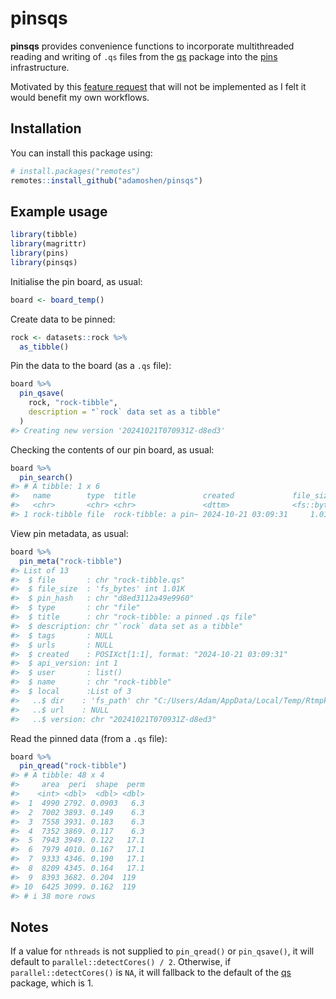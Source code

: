 
<!-- README.md is generated from README.Rmd. Please edit that file -->

# pinsqs

**pinsqs** provides convenience functions to incorporate multithreaded
reading and writing of `.qs` files from the
[qs](https://github.com/qsbase/qs) package into the
[pins](https://github.com/rstudio/pins-r/) infrastructure.

Motivated by this [feature
request](https://github.com/rstudio/pins-r/issues/725) that will not be
implemented as I felt it would benefit my own workflows.

## Installation

You can install this package using:

``` r
# install.packages("remotes")
remotes::install_github("adamoshen/pinsqs")
```

## Example usage

``` r
library(tibble)
library(magrittr)
library(pins)
library(pinsqs)
```

Initialise the pin board, as usual:

``` r
board <- board_temp()
```

Create data to be pinned:

``` r
rock <- datasets::rock %>%
  as_tibble()
```

Pin the data to the board (as a `.qs` file):

``` r
board %>%
  pin_qsave(
    rock, "rock-tibble",
    description = "`rock` data set as a tibble"
  )
#> Creating new version '20241021T070931Z-d8ed3'
```

Checking the contents of our pin board, as usual:

``` r
board %>%
  pin_search()
#> # A tibble: 1 x 6
#>   name        type  title               created             file_size meta      
#>   <chr>       <chr> <chr>               <dttm>              <fs::byt> <list>    
#> 1 rock-tibble file  rock-tibble: a pin~ 2024-10-21 03:09:31     1.01K <pins_met>
```

View pin metadata, as usual:

``` r
board %>%
  pin_meta("rock-tibble")
#> List of 13
#>  $ file       : chr "rock-tibble.qs"
#>  $ file_size  : 'fs_bytes' int 1.01K
#>  $ pin_hash   : chr "d8ed3112a49e9960"
#>  $ type       : chr "file"
#>  $ title      : chr "rock-tibble: a pinned .qs file"
#>  $ description: chr "`rock` data set as a tibble"
#>  $ tags       : NULL
#>  $ urls       : NULL
#>  $ created    : POSIXct[1:1], format: "2024-10-21 03:09:31"
#>  $ api_version: int 1
#>  $ user       : list()
#>  $ name       : chr "rock-tibble"
#>  $ local      :List of 3
#>   ..$ dir    : 'fs_path' chr "C:/Users/Adam/AppData/Local/Temp/Rtmpk9qV94/pins-7a282781258b/rock-tibble/20241021T070931Z-d8ed3"
#>   ..$ url    : NULL
#>   ..$ version: chr "20241021T070931Z-d8ed3"
```

Read the pinned data (from a `.qs` file):

``` r
board %>%
  pin_qread("rock-tibble")
#> # A tibble: 48 x 4
#>     area  peri  shape  perm
#>    <int> <dbl>  <dbl> <dbl>
#>  1  4990 2792. 0.0903   6.3
#>  2  7002 3893. 0.149    6.3
#>  3  7558 3931. 0.183    6.3
#>  4  7352 3869. 0.117    6.3
#>  5  7943 3949. 0.122   17.1
#>  6  7979 4010. 0.167   17.1
#>  7  9333 4346. 0.190   17.1
#>  8  8209 4345. 0.164   17.1
#>  9  8393 3682. 0.204  119  
#> 10  6425 3099. 0.162  119  
#> # i 38 more rows
```

## Notes

If a value for `nthreads` is not supplied to `pin_qread()` or
`pin_qsave()`, it will default to `parallel::detectCores() / 2`.
Otherwise, if `parallel::detectCores()` is `NA`, it will fallback to the
default of the [qs](https://github.com/qsbase/qs) package, which is 1.
